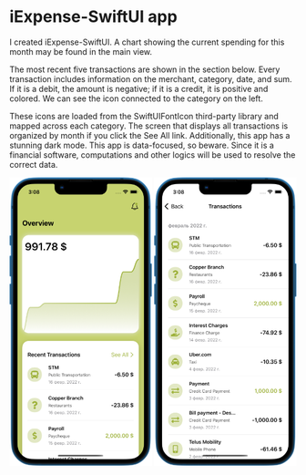 # iExpense-SwiftUI app
I created iExpense-SwiftUI. A chart showing the current spending for this month may be found in the main view. 

The most recent five transactions are shown in the section below. Every transaction includes information on the merchant, category, date, and sum. If it is a debit, the amount is negative; if it is a credit, it is positive and colored. We can see the icon connected to the category on the left.


These icons are loaded from the SwiftUIFontIcon third-party library and mapped across each category. The screen that displays all transactions is organized by month if you click the See All link. Additionally, this app has a stunning dark mode. This app is data-focused, so beware. Since it is a financial software, computations and other logics will be used to resolve the correct data.
<p float="left">
  <img src="screenshots/1.png" width=250> 
  <img src="screenshots/2.png" width=250> 
</p>
